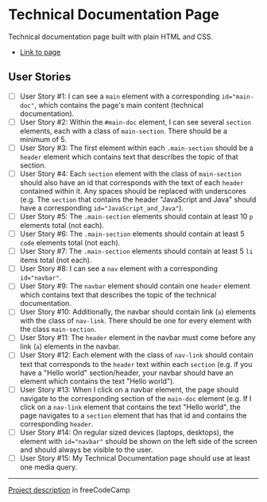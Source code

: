# Technical Documentation Page

Technical documentation page built with plain HTML and CSS.

- [Link to page](https://alicefrancener.github.io/responsive-web-design/tech-documentation/)

## User Stories

- [ ] User Story #1: I can see a `main` element with a corresponding `id="main-doc"`, which contains the page's main content (technical documentation).
- [ ] User Story #2: Within the `#main-doc` element, I can see several `section` elements, each with a class of `main-section`. There should be a minimum of 5.
- [ ] User Story #3: The first element within each `.main-section` should be a `header` element which contains text that describes the topic of that section.
- [ ] User Story #4: Each `section` element with the class of `main-section` should also have an id that corresponds with the text of each `header` contained within it. Any spaces should be replaced with underscores (e.g. The `section` that contains the header "JavaScript and Java" should have a corresponding `id="JavaScript_and_Java"`).
- [ ] User Story #5: The `.main-section` elements should contain at least 10 `p` elements total (not each).
- [ ] User Story #6: The `.main-section` elements should contain at least 5 `code` elements total (not each).
- [ ] User Story #7: The `.main-section` elements should contain at least 5 `li` items total (not each).
- [ ] User Story #8: I can see a `nav` element with a corresponding `id="navbar"`.
- [ ] User Story #9: The `navbar` element should contain one `header` element which contains text that describes the topic of the technical documentation.
- [ ] User Story #10: Additionally, the navbar should contain link (`a`) elements with the class of `nav-link`. There should be one for every element with the class `main-section`.
- [ ] User Story #11: The `header` element in the navbar must come before any link (`a`) elements in the navbar.
- [ ] User Story #12: Each element with the class of `nav-link` should contain text that corresponds to the `header` text within each `section` (e.g. if you have a "Hello world" section/header, your navbar should have an element which contains the text "Hello world").
- [ ] User Story #13: When I click on a navbar element, the page should navigate to the corresponding section of the `main-doc` element (e.g. If I click on a `nav-link` element that contains the text "Hello world", the page navigates to a `section` element that has that id and contains the corresponding `header`.
- [ ] User Story #14: On regular sized devices (laptops, desktops), the element with `id="navbar"` should be shown on the left side of the screen and should always be visible to the user.
- [ ] User Story #15: My Technical Documentation page should use at least one media query.

---

[Project description](https://www.freecodecamp.org/learn/responsive-web-design/responsive-web-design-projects/build-a-technical-documentation-page) in freeCodeCamp
